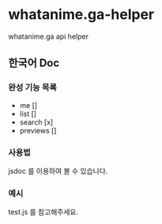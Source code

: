 # whatanime.ga-helper
whatanime.ga api helper

## 한국어 Doc

### 완성 기능 목록

- me []
- list []
- search [x]
- previews []

### 사용법

jsdoc 를 이용하여 볼 수 있습니다.

### 예시

test.js 를 참고해주세요.